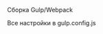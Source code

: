 Сборка Gulp/Webpack

Все настройки в gulp.config.js

<!---
HTML:

layout - статичные переиспользуемые шаблоны страниц
views - страницы, с подключением секций
sections - секции, разбитые по папкам шаблонов
components - компоненты
modals - модальные окна

Не используем глобальные обертки. В тек-м проекте они есть, нужно будет от них избавиться. 
Лучше "section->lw-container" вместо "wrap->section". Тогда проект становится универсальней.
-->

<!---
SCSS:

1) Используем БЭМ:
block
block__element
block__element--modifier

2) Не используем margin-top:
Элемент не должен отталкиваться от другого эл-та, лучше использовать margin-bottom у верхстоящего блока.
Это позволяет более универсально использовать компоненты

3) Не задаем фикс-е. величины:
вместо width, height -> max-width, max-height.

Возможное исключение - кнопки.

4) Именования общих классов начинаем с префикса lw:
lw-container, lw-title, lw-text и тд. Для того , чтобы избежать конфликтов со старым CSS и внутреннего понимания что это наши общие стили.

5) Все переиспользуемые классы в extends.scss.

6) Все глобальные и неизменные для проекта стили в global.scss
-->

<!---
JS:
Придерживаемся DRY, используем чистый js и модули.
-->


